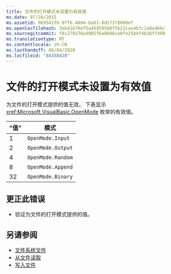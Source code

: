 ```yaml
---
title: 文件的打开模式未设置为有效值
ms.date: 07/20/2015
ms.assetid: 969541f6-9ff6-4804-ba61-0d17370060ef
ms.openlocfilehash: 3eb41670ef5a45959588f5b22cae4bfc1a0a4b6c
ms.sourcegitcommit: f8c270376ed905f6a8896ce0fe25b4f4b38ff498
ms.translationtype: MT
ms.contentlocale: zh-CN
ms.lasthandoff: 06/04/2020
ms.locfileid: "84358420"
---
```

# <a name="files-open-mode-wasnt-set-to-a-valid-value"></a>文件的打开模式未设置为有效值
为文件的打开模式提供的值无效。 下表显示 <xref:Microsoft.VisualBasic.OpenMode> 枚举的有效值。  
  
|“值”|模式|  
|-----------|----------|  
|1|`OpenMode.Input`|  
|2|`OpenMode.Output`|  
|4|`OpenMode.Random`|  
|8|`OpenMode.Append`|  
|32|`OpenMode.Binary`|  
  
## <a name="to-correct-this-error"></a>更正此错误  
  
- 验证为文件的打开模式提供的值。  
  
## <a name="see-also"></a>另请参阅

- [文件系统文件](xref:Microsoft.VisualBasic.FileIO.FileSystem)
- [从文件读取](../developing-apps/programming/drives-directories-files/reading-from-files.md)
- [写入文件](../developing-apps/programming/drives-directories-files/writing-to-files.md)
